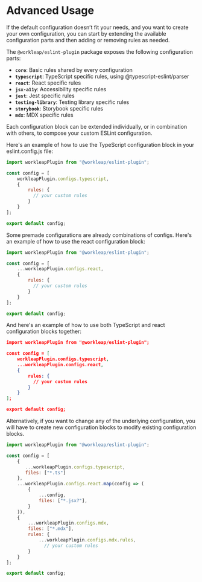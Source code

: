 # Advanced Usage

If the default configuration doesn’t fit your needs, and you want to create your own configuration, you can start by extending the available configuration parts and then adding or removing rules as needed.

The `@workleap/eslint-plugin` package exposes the following configuration parts:

- **`core`**: Basic rules shared by every configuration
- **`typescript`**: TypeScript specific rules, using @typescript-eslint/parser
- **`react`**: React specific rules
- **`jsx-a11y`**: Accessibility specific rules
- **`jest`**: Jest specific rules
- **`testing-library`**: Testing library specific rules
- **`storybook`**: Storybook specific rules
- **`mdx`**: MDX specific rules

Each configuration block can be extended individually, or in combination with others, to compose your custom ESLint configuration.

Here's an example of how to use the TypeScript configuration block in your eslint.config.js file:

```javascript
import workleapPlugin from "@workleap/eslint-plugin";

const config = [
    workleapPlugin.configs.typescript,
    {
        rules: {
          // your custom rules
        }
    }
];

export default config;
```

Some premade configurations are already combinations of configs. Here's an example of how to use the react configuration block:

```javascript
import workleapPlugin from "@workleap/eslint-plugin";

const config = [
    ...workleapPlugin.configs.react,
    {
        rules: {
          // your custom rules
        }
    }
];

export default config;
```

And here's an example of how to use both TypeScript and react configuration blocks together:

```json
import workleapPlugin from "@workleap/eslint-plugin";

const config = [
    workleapPlugin.configs.typescript,
    ...workleapPlugin.configs.react,
    {
        rules: {
          // your custom rules
        }
    }
];

export default config;
```

Alternatively, if you want to change any of the underlying configuration, you will have to create new configuration blocks to modify existing configuration blocks.

```javascript
import workleapPlugin from "@workleap/eslint-plugin";

const config = [
    {
       ...workleapPlugin.configs.typescript, 
       files: ["*.ts"]
    },
    ...workleapPlugin.configs.react.map(config => (
        {
            ...config,
            files: ["*.jsx?"],
        }
    )),
    {
        ...workleapPlugin.configs.mdx,
        files: ["*.mdx"],
        rules: {
            ...workleapPlugin.configs.mdx.rules,
              // your custom rules
        }
    }
];

export default config;
```
